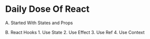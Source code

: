 
# Daily Dose Of React

A. Started With States and Props

B.  React Hooks 
    1. Use State
    2. Use Effect
    3. Use Ref
    4. Use Context
